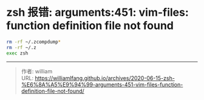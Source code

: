 # zsh 报错: arguments:451: vim-files: function definition file not found




```bash
rm -rf ~/.zcompdump*
rm -rf ~/.z
exec zsh
```



---

> 作者: william  
> URL: https://williamlfang.github.io/archives/2020-06-15-zsh-%E6%8A%A5%E9%94%99-arguments-451-vim-files-function-definition-file-not-found/  

